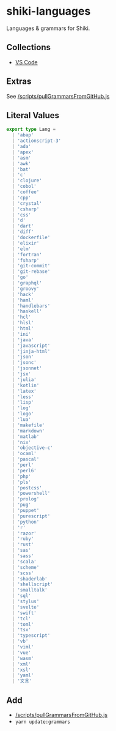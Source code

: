 # shiki-languages

Languages & grammars for Shiki.

## Collections

- [VS Code](https://github.com/microsoft/vscode)

## Extras

See [/scripts/pullGrammarsFromGitHub.js](/scripts/pullGrammarsFromGitHub.js)

## Literal Values

```ts
export type Lang =
  | 'abap'
  | 'actionscript-3'
  | 'ada'
  | 'apex'
  | 'asm'
  | 'awk'
  | 'bat'
  | 'c'
  | 'clojure'
  | 'cobol'
  | 'coffee'
  | 'cpp'
  | 'crystal'
  | 'csharp'
  | 'css'
  | 'd'
  | 'dart'
  | 'diff'
  | 'dockerfile'
  | 'elixir'
  | 'elm'
  | 'fortran'
  | 'fsharp'
  | 'git-commit'
  | 'git-rebase'
  | 'go'
  | 'graphql'
  | 'groovy'
  | 'hack'
  | 'haml'
  | 'handlebars'
  | 'haskell'
  | 'hcl'
  | 'hlsl'
  | 'html'
  | 'ini'
  | 'java'
  | 'javascript'
  | 'jinja-html'
  | 'json'
  | 'jsonc'
  | 'jsonnet'
  | 'jsx'
  | 'julia'
  | 'kotlin'
  | 'latex'
  | 'less'
  | 'lisp'
  | 'log'
  | 'logo'
  | 'lua'
  | 'makefile'
  | 'markdown'
  | 'matlab'
  | 'nix'
  | 'objective-c'
  | 'ocaml'
  | 'pascal'
  | 'perl'
  | 'perl6'
  | 'php'
  | 'pls'
  | 'postcss'
  | 'powershell'
  | 'prolog'
  | 'pug'
  | 'puppet'
  | 'purescript'
  | 'python'
  | 'r'
  | 'razor'
  | 'ruby'
  | 'rust'
  | 'sas'
  | 'sass'
  | 'scala'
  | 'scheme'
  | 'scss'
  | 'shaderlab'
  | 'shellscript'
  | 'smalltalk'
  | 'sql'
  | 'stylus'
  | 'svelte'
  | 'swift'
  | 'tcl'
  | 'toml'
  | 'tsx'
  | 'typescript'
  | 'vb'
  | 'viml'
  | 'vue'
  | 'wasm'
  | 'xml'
  | 'xsl'
  | 'yaml'
  | '文言'
```

## Add

- [/scripts/pullGrammarsFromGitHub.js](/scripts/pullGrammarsFromGitHub.js)
- `yarn update:grammars`